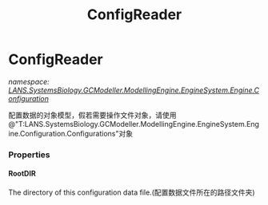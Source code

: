 ﻿---
title: ConfigReader
---

# ConfigReader
_namespace: [LANS.SystemsBiology.GCModeller.ModellingEngine.EngineSystem.Engine.Configuration](N-LANS.SystemsBiology.GCModeller.ModellingEngine.EngineSystem.Engine.Configuration.html)_

配置数据的对象模型，假若需要操作文件对象，请使用@"T:LANS.SystemsBiology.GCModeller.ModellingEngine.EngineSystem.Engine.Configuration.Configurations"对象




### Properties

#### RootDIR
The directory of this configuration data file.(配置数据文件所在的路径文件夹)
